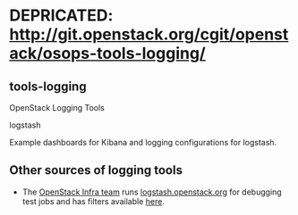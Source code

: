 DEPRICATED: http://git.openstack.org/cgit/openstack/osops-tools-logging/
=============

tools-logging
-------------

OpenStack Logging Tools

logstash

Example dashboards for Kibana and logging configurations for logstash.

Other sources of logging tools
------------------------------

* The [OpenStack Infra team](http://docs.openstack.org/infra/system-config/)
runs [logstash.openstack.org](http://logstash.openstack.org/) for debugging
test jobs and has filters available
[here](http://git.openstack.org/cgit/openstack-infra/system-config/tree/modules/openstack_project/templates/logstash/indexer.conf.erb).
